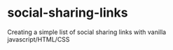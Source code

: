 # social-sharing-links
Creating a simple list of social sharing links with vanilla javascript/HTML/CSS 
